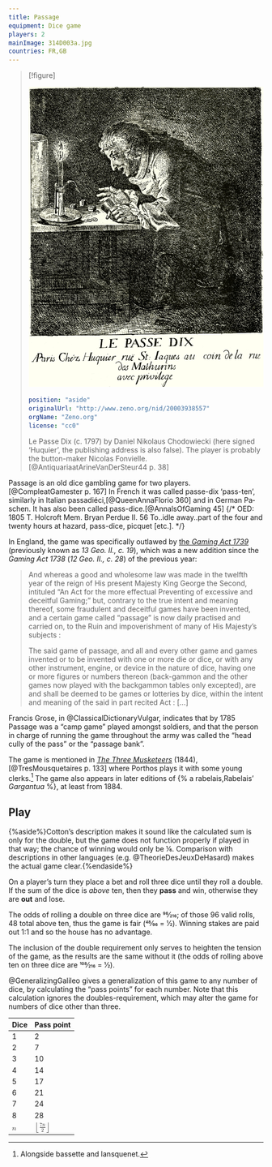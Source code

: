 ```yaml
---
title: Passage
equipment: Dice game
players: 2
mainImage: 314D003a.jpg
countries: FR,GB
---
```


> [!figure]
>
> ![A drawing of a man bending over a table and rolling three dice by candlelight. He looks ecstatic.](314D003a.jpg)
>
> ```yaml
> position: "aside"
> originalUrl: "http://www.zeno.org/nid/20003938557"
> orgName: "Zeno.org"
> license: "cc0"
> ```
>
> <span lang="fr">Le Passe Dix</span> (<abbr>c.</abbr> 1797) by Daniel Nikolaus Chodowiecki (here signed ‘Huquier’, the publishing address is also false). The player is probably the button-maker Nicolas Fonvielle.[@AntiquariaatArineVanDerSteur44 p. 38]


<p class="lead">
<span class="aka">Passage</span> is an old dice gambling game for two players.[@CompleatGamester p. 167] In French it was called <span lang="fr" class="aka">passe-dix</span> ‘pass-ten’, similarly in Italian <span lang="it" class="aka">passadiéci</span>,[@QueenAnnaFlorio 360] and in German <span lang="de" class="aka">Paschen</span>. It has also been called <span class="aka">pass-dice</span>.[@AnnalsOfGaming 45] {/* OED: 1805   T. Holcroft Mem. Bryan Perdue II. 56   To..idle away..part of the four and twenty hours at hazard, pass-dice, picquet [etc.].
*/}
</p>

In England, the game was specifically outlawed by [the <cite>Gaming Act 1739</cite>](http://www.nzlii.org/nz/legis/imp_act_1881/ga173913gic19108/) (previously known as <cite>13 Geo. II., c. 19</cite>), which was a new addition since the <cite>Gaming Act 1738</cite> (<cite>12 Geo. II., c. 28</cite>) of the previous year:

> And whereas a good and wholesome law was made in the  twelfth year of the reign of His present Majesty King George the Second, intituled “An Act for the more effectual Preventing of excessive and deceitful Gaming;” but, contrary to the true intent and meaning thereof, some fraudulent and deceitful games have been invented, and a certain game called “passage” is now daily practised and carried on, to the Ruin and impoverishment of many of His Majesty’s subjects : 
>
> The said game of passage, and all and every other game and games invented or to be invented with one or more die or dice, or with any other instrument, engine, or device in the nature of dice, having one or more figures or numbers thereon (back-gammon and the other games now played with the backgammon tables only excepted), are and shall be deemed to be games or lotteries by dice, within the intent and meaning of the said in part recited Act : […]

Francis Grose, in @ClassicalDictionaryVulgar, indicates that by 1785 Passage was a “camp game” played amongst soldiers, and that the person in charge of running the game throughout the army was called the “head cully of the pass” or the “passage bank”.

The game is mentioned in [<cite>The Three Musketeers</cite>](https://en.wikipedia.org/wiki/The_Three_Musketeers) (1844),[@TresMousquetaires p. 133] where Porthos plays it with some young clerks.[^fn0]  The game also appears in later editions of {% a rabelais,Rabelais’ <cite>Gargantua</cite> %}, at least from 1884.

[^fn0]: Alongside <span lang="fr">bassette</span> and <span lang="fr">lansquenet</span>.

## Play

{%aside%}Cotton’s description makes it sound like the calculated sum is only for the double, but the game does not function properly if played in that way; the chance of winning would only be ⅙. Comparison with descriptions in other languages (e.g. @TheorieDesJeuxDeHasard) makes the actual game clear.{%endaside%}

On a player’s turn they place a bet and roll three dice until they roll a double. If the sum of the dice is _above_ ten, then they **pass** and win, otherwise they are **out** and lose. 

The odds of rolling a double on three dice are 96⁄216; of those 96 valid rolls, 48 total above ten, thus the game is fair (48⁄96 = 1⁄2). Winning stakes are paid out 1&ratio;1 and so the house has no advantage.

The inclusion of the double requirement only serves to heighten the tension of the game, as the results are the same without it (the odds of rolling above ten on three dice are 108⁄216 = 1⁄2).

@GeneralizingGalileo gives a generalization of this game to any number of dice, by calculating the “pass points” for each number. Note that this calculation ignores the doubles-requirement, which may alter the game for numbers of dice other than three.

<table>
<thead>
<tr>
<th>Dice</th>
<th>Pass point</th>
</tr>
</thead>
<tbody class="numeric">
<tr><td>1</td><td>2</td></tr>
<tr><td>2</td><td>7</td></tr>
<tr><td>3</td><td>10</td></tr>
<tr><td>4</td><td>14</td></tr>
<tr><td>5</td><td>17</td></tr>
<tr><td>6</td><td>21</td></tr>
<tr><td>7</td><td>24</td></tr>
<tr><td>8</td><td>28</td></tr>
<tr><td><math><mi>n</mi></math></td><td><math><mrow><mo>⌊</mo><mfrac><mrow><mn>7</mn><mo>&#x2062;</mo><mi>n</mi></mrow><mn>2</mn></mfrac><mo>⌋</mo></mrow></math></td></tr>
</tbody>
</table>
